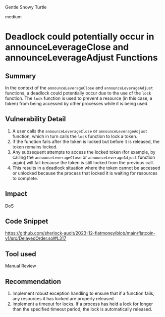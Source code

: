 Gentle Snowy Turtle

medium

# Deadlock could potentially occur in  announceLeverageClose and announceLeverageAdjust Functions

## Summary
In the context of the `announceLeverageClose` and `announceLeverageAdjust` functions, a deadlock could potentially occur due to the use of the `lock` function. The `lock` function is used to prevent a resource (in this case, a token) from being accessed by other processes while it is being used. 

## Vulnerability Detail

1. A user calls the `announceLeverageClose` or `announceLeverageAdjust` function, which in turn calls the `lock` function to lock a token.
2. If the function fails after the token is locked but before it is released, the token remains locked.
3. Any subsequent attempts to access the locked token (for example, by calling the `announceLeverageClose` or `announceLeverageAdjust` function again) will fail because the token is still locked from the previous call.
4. This results in a deadlock situation where the token cannot be accessed or unlocked because the process that locked it is waiting for resources to complete.

## Impact
DoS

## Code Snippet
https://github.com/sherlock-audit/2023-12-flatmoney/blob/main/flatcoin-v1/src/DelayedOrder.sol#L317

## Tool used
Manual Review

## Recommendation
1. Implement robust exception handling to ensure that if a function fails, any resources it has locked are properly released.
2. Implement a timeout for locks. If a process has held a lock for longer than the specified timeout period, the lock is automatically released.